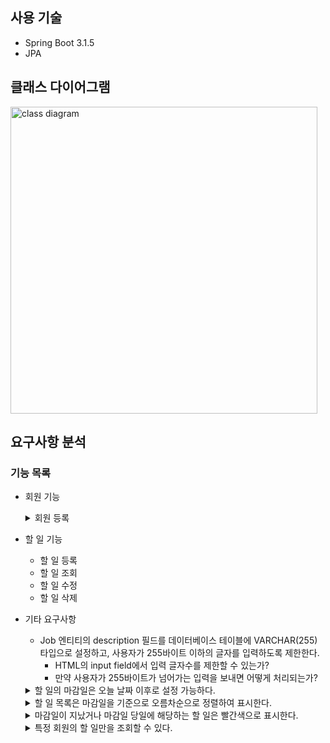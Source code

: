 ## 사용 기술
- Spring Boot 3.1.5
- JPA

## 클래스 다이어그램
<img width="491" alt="class diagram" src="https://github.com/Gyeongsu1997/To-do-app/assets/97381683/d8745a44-2bb9-4857-b5de-83db37c628c2">

## 요구사항 분석
### 기능 목록
- 회원 기능
  <details>
  <summary>회원 등록</summary>
    
    - 회원 등록 버튼을 누르면 createMemberForm()이라는 자바스크립트 함수가 실행되어 동적으로 form과 input, button을 만든다. input 태그에는 required 속성이 true로 설정되어 있어 값을 입력하지 않고 버튼을 누르면 '이 입력란을 작성하세요'라는 알림이 나타난다.
  </details>
- 할 일 기능
  - 할 일 등록
  - 할 일 조회
  - 할 일 수정
  - 할 일 삭제
- 기타 요구사항
  - Job 엔티티의 description 필드를 데이터베이스 테이블에 VARCHAR(255) 타입으로 설정하고, 사용자가 255바이트 이하의 글자를 입력하도록 제한한다.
    - HTML의 input field에서 입력 글자수를 제한할 수 있는가?
    - 만약 사용자가 255바이트가 넘어가는 입력을 보내면 어떻게 처리되는가?
  <details>
  <summary>할 일의 마감일은 오늘 날짜 이후로 설정 가능하다.</summary>
    
    - LocalDate.now()를 today라는 이름으로 model에 담아 input 태그의 min 속성에 적용함으로써 손쉽게 해결하였다.
  </details>
  <details>
  <summary>할 일 목록은 마감일을 기준으로 오름차순으로 정렬하여 표시한다.</summary>
    
    - repository 계층에서 Job을 조회하는 select query에 order by 옵션을 추가함으로써 해결하였다.
  </details>
  <details>
  <summary>마감일이 지났거나 마감일 당일에 해당하는 할 일은 빨간색으로 표시한다.</summary>
    
    - LocalDate.now()를 today라는 이름으로 model에 담아 th:class="${job.expiryDate <= today} ? 'card expired' : 'card'"의 형태로 job 엔티티의       expiryDate 속성이 today보다 작거나 같으면 추가적인 클래스가 적용되도록 하였다.
  </details>
  <details>
  <summary>특정 회원의 할 일만을 조회할 수 있다.</summary>
    
    - String 타입의 memberName 필드를 갖는 JobSearch라는 클래스를 만들어 memberName에 값이 있으면 select query에 where절을 추가함으로써 해결하였다.
  </details>
